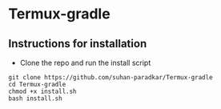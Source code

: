 # Termux-gradle
## Instructions for installation

- Clone the repo and run the install script

``` 
git clone https://github.com/suhan-paradkar/Termux-gradle
cd Termux-gradle
chmod +x install.sh
bash install.sh
``` 
